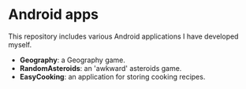 Android apps
======

This repository includes various Android applications I have developed myself.

- **Geography**: a Geography game.
- **RandomAsteroids**: an 'awkward' asteroids game.
- **EasyCooking**: an application for storing cooking recipes.
